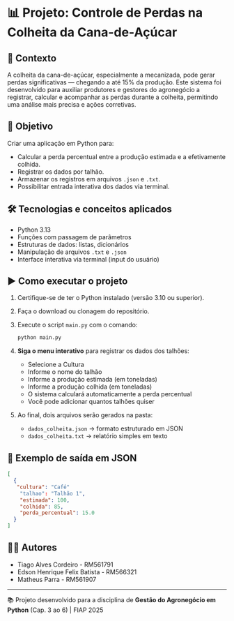 # 📊 Projeto: Controle de Perdas na Colheita da Cana-de-Açúcar

## 🌱 Contexto
A colheita da cana-de-açúcar, especialmente a mecanizada, pode gerar perdas significativas — chegando a até 15% da produção. Este sistema foi desenvolvido para auxiliar produtores e gestores do agronegócio a registrar, calcular e acompanhar as perdas durante a colheita, permitindo uma análise mais precisa e ações corretivas.

## 🎯 Objetivo
Criar uma aplicação em Python para:
- Calcular a perda percentual entre a produção estimada e a efetivamente colhida.
- Registrar os dados por talhão.
- Armazenar os registros em arquivos `.json` e `.txt`.
- Possibilitar entrada interativa dos dados via terminal.

## 🛠️ Tecnologias e conceitos aplicados
- Python 3.13
- Funções com passagem de parâmetros
- Estruturas de dados: listas, dicionários
- Manipulação de arquivos `.txt` e `.json`
- Interface interativa via terminal (input do usuário)

## ▶️ Como executar o projeto

1. Certifique-se de ter o Python instalado (versão 3.10 ou superior).
2. Faça o download ou clonagem do repositório.
3. Execute o script `main.py` com o comando:

   ```bash
   python main.py
   ```

4. **Siga o menu interativo** para registrar os dados dos talhões:
   - Selecione a Cultura
   - Informe o nome do talhão
   - Informe a produção estimada (em toneladas)
   - Informe a produção colhida (em toneladas)
   - O sistema calculará automaticamente a perda percentual
   - Você pode adicionar quantos talhões quiser

5. Ao final, dois arquivos serão gerados na pasta:
   - `dados_colheita.json` → formato estruturado em JSON
   - `dados_colheita.txt` → relatório simples em texto

## 🧪 Exemplo de saída em JSON

```json
[
  {
   "cultura": "Café"
    "talhao": "Talhão 1",
    "estimada": 100,
    "colhida": 85,
    "perda_percentual": 15.0
  }
]
```

## 👨‍💻 Autores
- Tiago Alves Cordeiro - RM561791  
- Edson Henrique Felix Batista - RM566321  
- Matheus Parra - RM561907

---

📚 Projeto desenvolvido para a disciplina de **Gestão do Agronegócio em Python** (Cap. 3 ao 6) | FIAP 2025

